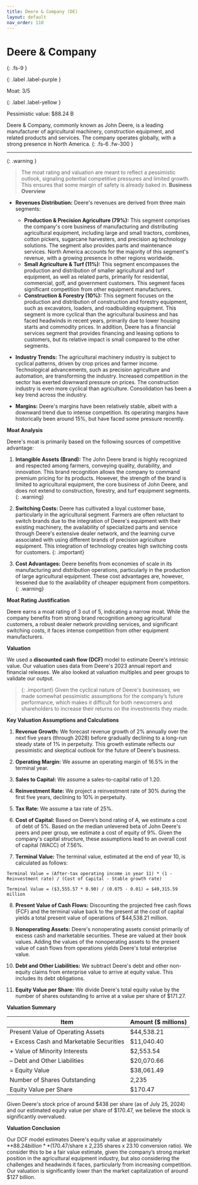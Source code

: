 ```yaml
---
title: Deere & Company (DE)
layout: default
nav_order: 110
---
```


# Deere & Company
{: .fs-9 }

{: .label .label-purple }

Moat: 3/5

{: .label .label-yellow }

Pessimistic value: $88.24 B

Deere & Company, commonly known as John Deere, is a leading manufacturer of agricultural machinery, construction equipment, and related products and services. The company operates globally, with a strong presence in North America.
{: .fs-6 .fw-300 }

---

{: .warning } 
>The moat rating and valuation are meant to reflect a pessimistic outlook, signaling potential competitive pressures and limited growth. This ensures that some margin of safety is already baked in.
**Business Overview**

* **Revenues Distribution:** Deere's revenues are derived from three main segments:
    * **Production & Precision Agriculture (79%):** This segment comprises the company's core business of manufacturing and distributing agricultural equipment, including large and small tractors, combines, cotton pickers, sugarcane harvesters, and precision ag technology solutions. The segment also provides parts and maintenance services. North America accounts for the majority of this segment's revenue, with a growing presence in other regions worldwide.
    * **Small Agriculture & Turf (11%):** This segment encompasses the production and distribution of smaller agricultural and turf equipment, as well as related parts, primarily for residential, commercial, golf, and government customers. This segment faces significant competition from other equipment manufacturers.
    * **Construction & Forestry (10%):** This segment focuses on the production and distribution of construction and forestry equipment, such as excavators, loaders, and roadbuilding equipment.  This segment is more cyclical than the agricultural business and has faced headwinds in recent years, primarily due to lower housing starts and commodity prices. In addition, Deere has a financial services segment that provides financing and leasing options to customers, but its relative impact is small compared to the other segments.

* **Industry Trends:** The agricultural machinery industry is subject to cyclical patterns, driven by crop prices and farmer income.  Technological advancements, such as precision agriculture and automation, are transforming the industry. Increased competition in the sector has exerted downward pressure on prices. The construction industry is even more cyclical than agriculture. Consolidation has been a key trend across the industry.

* **Margins:** Deere's margins have been relatively stable, albeit with a downward trend due to intense competition.  Its operating margins have historically been around 15%, but have faced some pressure recently.

**Moat Analysis**

Deere's moat is primarily based on the following sources of competitive advantage:

1. **Intangible Assets (Brand):**  The John Deere brand is highly recognized and respected among farmers, conveying quality, durability, and innovation.  This brand recognition allows the company to command premium pricing for its products. However, the strength of the brand is limited to agricultural equipment, the core business of John Deere, and does not extend to construction, forestry, and turf equipment segments. {: .warning}

2. **Switching Costs:** Deere has cultivated a loyal customer base, particularly in the agricultural segment.  Farmers are often reluctant to switch brands due to the integration of Deere's equipment with their existing machinery, the availability of specialized parts and service through Deere's extensive dealer network, and the learning curve associated with using different brands of precision agriculture equipment. This integration of technology creates high switching costs for customers. {: .important}

3. **Cost Advantages:** Deere benefits from economies of scale in its manufacturing and distribution operations, particularly in the production of large agricultural equipment.  These cost advantages are, however, lessened due to the availability of cheaper equipment from competitors. {: .warning}

**Moat Rating Justification**

Deere earns a moat rating of 3 out of 5, indicating a narrow moat. While the company benefits from strong brand recognition among agricultural customers, a robust dealer network providing services, and significant switching costs, it faces intense competition from other equipment manufacturers.

**Valuation**

We used a **discounted cash flow (DCF)** model to estimate Deere's intrinsic value. Our valuation uses data from Deere's 2023 annual report and financial releases.  We also looked at valuation multiples and peer groups to validate our output.

> {: .important}
> Given the cyclical nature of Deere's businesses, we made somewhat pessimistic assumptions for the company’s future performance, which makes it difficult for both newcomers and shareholders to increase their returns on the investments they made.

**Key Valuation Assumptions and Calculations**

1. **Revenue Growth:** We forecast revenue growth of 2% annually over the next five years (through 2028) before gradually declining to a long-run steady state of 1% in perpetuity. This growth estimate reflects our pessimistic and skeptical outlook for the future of Deere's business.

2. **Operating Margin:** We assume an operating margin of 16.5% in the terminal year.

3. **Sales to Capital:**  We assume a sales-to-capital ratio of 1.20.

4. **Reinvestment Rate:** We project a reinvestment rate of 30% during the first five years, declining to 10% in perpetuity.

5. **Tax Rate:**  We assume a tax rate of 25%.

6. **Cost of Capital:**  Based on Deere’s bond rating of A, we estimate a cost of debt of 5%. Based on the median unlevered beta of John Deere's peers and peer group, we estimate a cost of equity of 9%. Given the company's capital structure, these assumptions lead to an overall cost of capital (WACC) of 7.56%.

7. **Terminal Value:** The terminal value, estimated at the end of year 10, is calculated as follows:

```
Terminal Value = (After-tax operating income in year 11) * (1 - Reinvestment rate) / (Cost of Capital - Stable growth rate)

Terminal Value = ($3,555.57 * 0.90) / (0.075 - 0.01) = $49,315.59 million
```

8. **Present Value of Cash Flows:**  Discounting the projected free cash flows (FCF) and the terminal value back to the present at the cost of capital yields a total present value of operations of $44,538.21 million.

9. **Nonoperating Assets:** Deere's nonoperating assets consist primarily of excess cash and marketable securities. These are valued at their book values. Adding the values of the nonoperating assets to the present value of cash flows from operations yields Deere's total enterprise value.

10. **Debt and Other Liabilities:**  We subtract Deere's debt and other non-equity claims from enterprise value to arrive at equity value.  This includes its debt obligations.

11. **Equity Value per Share:** We divide Deere's total equity value by the number of shares outstanding to arrive at a value per share of $171.27.

**Valuation Summary**

| Item | Amount ($ millions) |
|---|---|
| Present Value of Operating Assets | $44,538.21 |
| + Excess Cash and Marketable Securities | $11,040.40 |
| + Value of Minority Interests | $2,553.54 |
| – Debt and Other Liabilities | $20,070.66 |
| = Equity Value | $38,061.49 |
| Number of Shares Outstanding | 2,235 |
| Equity Value per Share | $170.47 |

Given Deere's stock price of around $438 per share (as of July 25, 2024) and our estimated equity value per share of $170.47, we believe the stock is significantly overvalued.

**Valuation Conclusion**

Our DCF model estimates Deere's equity value at approximately **$88.24 billion** ($170.47/share x 2,235 shares x 23.10 conversion ratio). We consider this to be a fair value estimate, given the company’s strong market position in the agricultural equipment industry, but also considering the challenges and headwinds it faces, particularly from increasing competition. Our valuation is significantly lower than the market capitalization of around $127 billion.